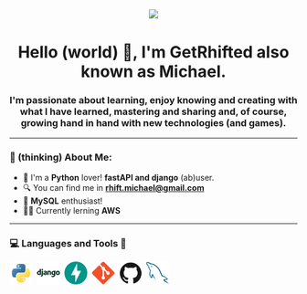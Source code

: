 <div id="header" align="center">
    <img src="https://acortar.link/eGBpkM" width="500" />
    <h1 align="center">Hello (world) 👋, I'm GetRhifted also known as Michael.</h1>
    <h3 align="center">I'm passionate about learning, enjoy knowing and creating with what I have learned, mastering and sharing and, of course, growing hand in hand with new technologies (and games).
    </h3>
</div>

---
### 🦊 (thinking) About Me:

- 🐍 I'm a **Python** lover! **fastAPI and django** (ab)user.
- 🔍 You can find me in **rhift.michael@gmail.com**
- 📅 **MySQL** enthusiast!
- 👨‍🏫 Currently lerning **AWS**

---

<div align="left">
     <h3>💻 Languages and Tools 🔧</h3>
     <div>
         <img src="https://github.com/devicons/devicon/blob/master/icons/python/python-original.svg" title="Python" alt="Python" width="40"/>&nbsp;
         <img src="https://github.com/devicons/devicon/blob/master/icons/django/django-plain-wordmark.svg" title="django" alt="django" width="40"/>&nbsp;
         <img src="https://github.com/devicons/devicon/blob/master/icons/fastapi/fastapi-plain.svg" title="fasAPI" alt="fastAPI" width="40"/>&nbsp;
         <img src="https://github.com/devicons/devicon/blob/master/icons/git/git-plain.svg" title="Git" alt="Git" width="40"/>&nbsp;
         <img src="https://github.com/devicons/devicon/blob/master/icons/github/github-original.svg" title="GitHub" alt="GitHub" width="40"/>&nbsp;
         <img src="https://github.com/devicons/devicon/blob/master/icons/mysql/mysql-original.svg" title="MySQL" alt="MySQL" width="40"/>&nbsp;
